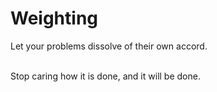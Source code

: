# Weighting

Let your problems dissolve
of their own accord.
<br><br>

Stop caring how it is done,
and it will be done.
<br><br>
